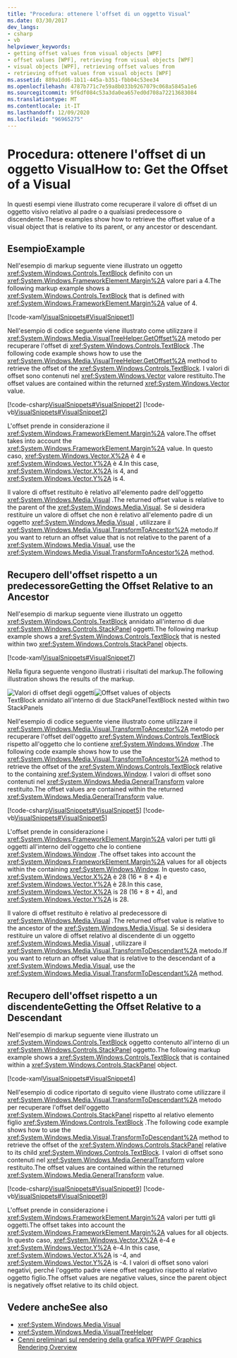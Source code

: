 ```yaml
---
title: "Procedura: ottenere l'offset di un oggetto Visual"
ms.date: 03/30/2017
dev_langs:
- csharp
- vb
helpviewer_keywords:
- getting offset values from visual objects [WPF]
- offset values [WPF], retrieving from visual objects [WPF]
- visual objects [WPF], retrieving offset values from
- retrieving offset values from visual objects [WPF]
ms.assetid: 889a1dd6-1b11-445a-b351-fbb04c53ee34
ms.openlocfilehash: 4787b771c7e59a8b033b9267079c068a5845a1e6
ms.sourcegitcommit: 9f6df084c53a3da0ea657ed0d708a72213683084
ms.translationtype: MT
ms.contentlocale: it-IT
ms.lasthandoff: 12/09/2020
ms.locfileid: "96965275"
---
```

# <a name="how-to-get-the-offset-of-a-visual"></a><span data-ttu-id="146da-102">Procedura: ottenere l'offset di un oggetto Visual</span><span class="sxs-lookup"><span data-stu-id="146da-102">How to: Get the Offset of a Visual</span></span>
<span data-ttu-id="146da-103">In questi esempi viene illustrato come recuperare il valore di offset di un oggetto visivo relativo al padre o a qualsiasi predecessore o discendente.</span><span class="sxs-lookup"><span data-stu-id="146da-103">These examples show how to retrieve the offset value of a visual object that is relative to its parent, or any ancestor or descendant.</span></span>  
  
## <a name="example"></a><span data-ttu-id="146da-104">Esempio</span><span class="sxs-lookup"><span data-stu-id="146da-104">Example</span></span>  
 <span data-ttu-id="146da-105">Nell'esempio di markup seguente viene illustrato un oggetto <xref:System.Windows.Controls.TextBlock> definito con un <xref:System.Windows.FrameworkElement.Margin%2A> valore pari a 4.</span><span class="sxs-lookup"><span data-stu-id="146da-105">The following markup example shows a <xref:System.Windows.Controls.TextBlock> that is defined with <xref:System.Windows.FrameworkElement.Margin%2A> value of 4.</span></span>  
  
 [!code-xaml[VisualSnippets#VisualSnippet1](~/samples/snippets/csharp/VS_Snippets_Wpf/VisualSnippets/CSharp/Window1.xaml#visualsnippet1)]  
  
 <span data-ttu-id="146da-106">Nell'esempio di codice seguente viene illustrato come utilizzare il <xref:System.Windows.Media.VisualTreeHelper.GetOffset%2A> metodo per recuperare l'offset di <xref:System.Windows.Controls.TextBlock> .</span><span class="sxs-lookup"><span data-stu-id="146da-106">The following code example shows how to use the <xref:System.Windows.Media.VisualTreeHelper.GetOffset%2A> method to retrieve the offset of the <xref:System.Windows.Controls.TextBlock>.</span></span> <span data-ttu-id="146da-107">I valori di offset sono contenuti nel <xref:System.Windows.Vector> valore restituito.</span><span class="sxs-lookup"><span data-stu-id="146da-107">The offset values are contained within the returned <xref:System.Windows.Vector> value.</span></span>  
  
 [!code-csharp[VisualSnippets#VisualSnippet2](~/samples/snippets/csharp/VS_Snippets_Wpf/VisualSnippets/CSharp/Window1.xaml.cs#visualsnippet2)]
 [!code-vb[VisualSnippets#VisualSnippet2](~/samples/snippets/visualbasic/VS_Snippets_Wpf/VisualSnippets/visualbasic/window1.xaml.vb#visualsnippet2)]  
  
 <span data-ttu-id="146da-108">L'offset prende in considerazione il <xref:System.Windows.FrameworkElement.Margin%2A> valore.</span><span class="sxs-lookup"><span data-stu-id="146da-108">The offset takes into account the <xref:System.Windows.FrameworkElement.Margin%2A> value.</span></span> <span data-ttu-id="146da-109">In questo caso, <xref:System.Windows.Vector.X%2A> è 4 e <xref:System.Windows.Vector.Y%2A> è 4.</span><span class="sxs-lookup"><span data-stu-id="146da-109">In this case, <xref:System.Windows.Vector.X%2A> is 4, and <xref:System.Windows.Vector.Y%2A> is 4.</span></span>  
  
 <span data-ttu-id="146da-110">Il valore di offset restituito è relativo all'elemento padre dell'oggetto <xref:System.Windows.Media.Visual> .</span><span class="sxs-lookup"><span data-stu-id="146da-110">The returned offset value is relative to the parent of the <xref:System.Windows.Media.Visual>.</span></span> <span data-ttu-id="146da-111">Se si desidera restituire un valore di offset che non è relativo all'elemento padre di un oggetto <xref:System.Windows.Media.Visual> , utilizzare il <xref:System.Windows.Media.Visual.TransformToAncestor%2A> metodo.</span><span class="sxs-lookup"><span data-stu-id="146da-111">If you want to return an offset value that is not relative to the parent of a <xref:System.Windows.Media.Visual>, use the <xref:System.Windows.Media.Visual.TransformToAncestor%2A> method.</span></span>  
  
## <a name="getting-the-offset-relative-to-an-ancestor"></a><span data-ttu-id="146da-112">Recupero dell'offset rispetto a un predecessore</span><span class="sxs-lookup"><span data-stu-id="146da-112">Getting the Offset Relative to an Ancestor</span></span>  
 <span data-ttu-id="146da-113">Nell'esempio di markup seguente viene illustrato un oggetto <xref:System.Windows.Controls.TextBlock> annidato all'interno di due <xref:System.Windows.Controls.StackPanel> oggetti.</span><span class="sxs-lookup"><span data-stu-id="146da-113">The following markup example shows a <xref:System.Windows.Controls.TextBlock> that is nested within two <xref:System.Windows.Controls.StackPanel> objects.</span></span>  
  
 [!code-xaml[VisualSnippets#VisualSnippet7](~/samples/snippets/csharp/VS_Snippets_Wpf/VisualSnippets/CSharp/Window2.xaml#visualsnippet7)]  
  
 <span data-ttu-id="146da-114">Nella figura seguente vengono illustrati i risultati del markup.</span><span class="sxs-lookup"><span data-stu-id="146da-114">The following illustration shows the results of the markup.</span></span>  
  
 <span data-ttu-id="146da-115">![Valori di offset degli oggetti](./media/visualoffset-01.png "VisualOffset_01")</span><span class="sxs-lookup"><span data-stu-id="146da-115">![Offset values of objects](./media/visualoffset-01.png "VisualOffset_01")</span></span>  
<span data-ttu-id="146da-116">TextBlock annidato all'interno di due StackPanel</span><span class="sxs-lookup"><span data-stu-id="146da-116">TextBlock nested within two StackPanels</span></span>  
  
 <span data-ttu-id="146da-117">Nell'esempio di codice seguente viene illustrato come utilizzare il <xref:System.Windows.Media.Visual.TransformToAncestor%2A> metodo per recuperare l'offset dell'oggetto <xref:System.Windows.Controls.TextBlock> rispetto all'oggetto che lo contiene <xref:System.Windows.Window> .</span><span class="sxs-lookup"><span data-stu-id="146da-117">The following code example shows how to use the <xref:System.Windows.Media.Visual.TransformToAncestor%2A> method to retrieve the offset of the <xref:System.Windows.Controls.TextBlock> relative to the containing <xref:System.Windows.Window>.</span></span> <span data-ttu-id="146da-118">I valori di offset sono contenuti nel <xref:System.Windows.Media.GeneralTransform> valore restituito.</span><span class="sxs-lookup"><span data-stu-id="146da-118">The offset values are contained within the returned <xref:System.Windows.Media.GeneralTransform> value.</span></span>  
  
 [!code-csharp[VisualSnippets#VisualSnippet5](~/samples/snippets/csharp/VS_Snippets_Wpf/VisualSnippets/CSharp/Window1.xaml.cs#visualsnippet5)]
 [!code-vb[VisualSnippets#VisualSnippet5](~/samples/snippets/visualbasic/VS_Snippets_Wpf/VisualSnippets/visualbasic/window1.xaml.vb#visualsnippet5)]  
  
 <span data-ttu-id="146da-119">L'offset prende in considerazione i <xref:System.Windows.FrameworkElement.Margin%2A> valori per tutti gli oggetti all'interno dell'oggetto che lo contiene <xref:System.Windows.Window> .</span><span class="sxs-lookup"><span data-stu-id="146da-119">The offset takes into account the <xref:System.Windows.FrameworkElement.Margin%2A> values for all objects within the containing <xref:System.Windows.Window>.</span></span> <span data-ttu-id="146da-120">In questo caso, <xref:System.Windows.Vector.X%2A> è 28 (16 + 8 + 4) e <xref:System.Windows.Vector.Y%2A> è 28.</span><span class="sxs-lookup"><span data-stu-id="146da-120">In this case, <xref:System.Windows.Vector.X%2A> is 28 (16 + 8 + 4), and <xref:System.Windows.Vector.Y%2A> is 28.</span></span>  
  
 <span data-ttu-id="146da-121">Il valore di offset restituito è relativo al predecessore di <xref:System.Windows.Media.Visual> .</span><span class="sxs-lookup"><span data-stu-id="146da-121">The returned offset value is relative to the ancestor of the <xref:System.Windows.Media.Visual>.</span></span> <span data-ttu-id="146da-122">Se si desidera restituire un valore di offset relativo al discendente di un oggetto <xref:System.Windows.Media.Visual> , utilizzare il <xref:System.Windows.Media.Visual.TransformToDescendant%2A> metodo.</span><span class="sxs-lookup"><span data-stu-id="146da-122">If you want to return an offset value that is relative to the descendant of a <xref:System.Windows.Media.Visual>, use the <xref:System.Windows.Media.Visual.TransformToDescendant%2A> method.</span></span>  
  
## <a name="getting-the-offset-relative-to-a-descendant"></a><span data-ttu-id="146da-123">Recupero dell'offset rispetto a un discendente</span><span class="sxs-lookup"><span data-stu-id="146da-123">Getting the Offset Relative to a Descendant</span></span>  
 <span data-ttu-id="146da-124">Nell'esempio di markup seguente viene illustrato un <xref:System.Windows.Controls.TextBlock> oggetto contenuto all'interno di un <xref:System.Windows.Controls.StackPanel> oggetto.</span><span class="sxs-lookup"><span data-stu-id="146da-124">The following markup example shows a <xref:System.Windows.Controls.TextBlock> that is contained within a <xref:System.Windows.Controls.StackPanel> object.</span></span>  
  
 [!code-xaml[VisualSnippets#VisualSnippet4](~/samples/snippets/csharp/VS_Snippets_Wpf/VisualSnippets/CSharp/Window1.xaml#visualsnippet4)]  
  
 <span data-ttu-id="146da-125">Nell'esempio di codice riportato di seguito viene illustrato come utilizzare il <xref:System.Windows.Media.Visual.TransformToDescendant%2A> metodo per recuperare l'offset dell'oggetto <xref:System.Windows.Controls.StackPanel> rispetto al relativo elemento figlio <xref:System.Windows.Controls.TextBlock> .</span><span class="sxs-lookup"><span data-stu-id="146da-125">The following code example shows how to use the <xref:System.Windows.Media.Visual.TransformToDescendant%2A> method to retrieve the offset of the <xref:System.Windows.Controls.StackPanel> relative to its child <xref:System.Windows.Controls.TextBlock>.</span></span> <span data-ttu-id="146da-126">I valori di offset sono contenuti nel <xref:System.Windows.Media.GeneralTransform> valore restituito.</span><span class="sxs-lookup"><span data-stu-id="146da-126">The offset values are contained within the returned <xref:System.Windows.Media.GeneralTransform> value.</span></span>  
  
 [!code-csharp[VisualSnippets#VisualSnippet9](~/samples/snippets/csharp/VS_Snippets_Wpf/VisualSnippets/CSharp/Window1.xaml.cs#visualsnippet9)]
 [!code-vb[VisualSnippets#VisualSnippet9](~/samples/snippets/visualbasic/VS_Snippets_Wpf/VisualSnippets/visualbasic/window1.xaml.vb#visualsnippet9)]  
  
 <span data-ttu-id="146da-127">L'offset prende in considerazione i <xref:System.Windows.FrameworkElement.Margin%2A> valori per tutti gli oggetti.</span><span class="sxs-lookup"><span data-stu-id="146da-127">The offset takes into account the <xref:System.Windows.FrameworkElement.Margin%2A> values for all objects.</span></span> <span data-ttu-id="146da-128">In questo caso, <xref:System.Windows.Vector.X%2A> è-4 e <xref:System.Windows.Vector.Y%2A> è-4.</span><span class="sxs-lookup"><span data-stu-id="146da-128">In this case, <xref:System.Windows.Vector.X%2A> is -4, and <xref:System.Windows.Vector.Y%2A> is -4.</span></span> <span data-ttu-id="146da-129">I valori di offset sono valori negativi, perché l'oggetto padre viene offset negativo rispetto al relativo oggetto figlio.</span><span class="sxs-lookup"><span data-stu-id="146da-129">The offset values are negative values, since the parent object is negatively offset relative to its child object.</span></span>  
  
## <a name="see-also"></a><span data-ttu-id="146da-130">Vedere anche</span><span class="sxs-lookup"><span data-stu-id="146da-130">See also</span></span>

- <xref:System.Windows.Media.Visual>
- <xref:System.Windows.Media.VisualTreeHelper>
- [<span data-ttu-id="146da-131">Cenni preliminari sul rendering della grafica WPF</span><span class="sxs-lookup"><span data-stu-id="146da-131">WPF Graphics Rendering Overview</span></span>](wpf-graphics-rendering-overview.md)
